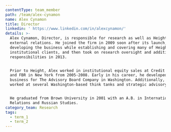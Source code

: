 ```yaml
---
contentType: team_member
path: /team/alex-cynamon
name: Alex Cynamon
title: Director
linkedin: ' https://www.linkedin.com/in/alexcynamon/'
details: >-
  Alex Cynamon, Director, is responsible for research as well as Height's
  external relations. He joined the firm in 2009 soon after its launch,
  developing the business while establishing and covering many of Height's
  institutional clients, and then took on research oversight and additional
  responsibilities in 2013.


  Prior to Height, Alex worked in institutional equity sales at Credit Suisse
  and FBR in New York from 2005-2008. Early in his career, he developed new
  business for The Advisory Board Company in Washington. Additionally, Alex
  worked at several Washington-based think tanks and strategic advisory firms.


  He graduated from Brown University in 2001 with an A.B. in International
  Relations and Russian Studies.
category_team: Research
tags:
  - term_1
  - term_2
---
```


